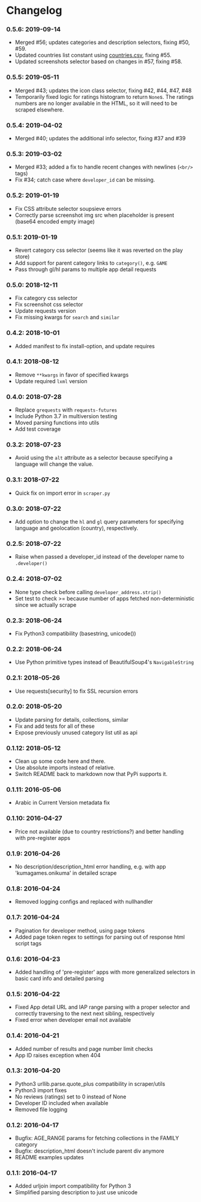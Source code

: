 # Changelog

### 0.5.6: 2019-09-14

* Merged #56; updates categories and description selectors, fixing #50, #59.
* Updated countries list constant using [countries.csv](https://developers.google.com/public-data/docs/canonical/countries_csv), fixing #55.
* Updated screenshots selector based on changes in #57, fixing #58.

### 0.5.5: 2019-05-11

* Merged #43; updates the icon class selector, fixing #42, #44, #47, #48
* Temporarily fixed logic for ratings histogram to return `None`s. The ratings numbers are no longer available in the HTML, so it will need to be scraped elsewhere.

### 0.5.4: 2019-04-02

* Merged #40; updates the additional info selector, fixing #37 and #39

### 0.5.3: 2019-03-02

* Merged #33; added a fix to handle recent changes with newlines (`<br/>` tags)
* Fix #34; catch case where `developer_id` can be missing.

### 0.5.2: 2019-01-19

* Fix CSS attribute selector soupsieve errors
* Correctly parse screenshot img src when placeholder is present (base64 encoded empty image)

### 0.5.1: 2019-01-19

* Revert category css selector (seems like it was reverted on the play store)
* Add support for parent category links to `category()`, e.g. `GAME`
* Pass through gl/hl params to multiple app detail requests

### 0.5.0: 2018-12-11

* Fix category css selector
* Fix screenshot css selector
* Update requests version
* Fix missing kwargs for `search` and `similar`

### 0.4.2: 2018-10-01

* Added manifest to fix install-option, and update requires

### 0.4.1: 2018-08-12

* Remove `**kwargs` in favor of specified kwargs
* Update required `lxml` version

### 0.4.0: 2018-07-28

* Replace `grequests` with `requests-futures`
* Include Python 3.7 in multiversion testing
* Moved parsing functions into utils
* Add test coverage

### 0.3.2: 2018-07-23

* Avoid using the `alt` attribute as a selector because specifying a language will change the value.

### 0.3.1: 2018-07-22

* Quick fix on import error in `scraper.py`

### 0.3.0: 2018-07-22

* Add option to change the `hl` and `gl` query parameters for specifying language and geolocation (country), respectively.

### 0.2.5: 2018-07-22

* Raise when passed a developer_id instead of the developer name to `.developer()`

### 0.2.4: 2018-07-02

* None type check before calling `developer_address.strip()`
* Set test to check >= because number of apps fetched non-deterministic since we actually scrape

### 0.2.3: 2018-06-24

* Fix Python3 compatibility (basestring, unicode())

### 0.2.2: 2018-06-24

* Use Python primitive types instead of BeautifulSoup4's `NavigableString`

### 0.2.1: 2018-05-26

* Use requests[security] to fix SSL recursion errors

### 0.2.0: 2018-05-20

* Update parsing for details, collections, similar
* Fix and add tests for all of these
* Expose previously unused category list util as api

### 0.1.12: 2018-05-12

* Clean up some code here and there.
* Use absolute imports instead of relative.
* Switch README back to markdown now that PyPi supports it.

### 0.1.11: 2016-05-06

* Arabic in Current Version metadata fix

### 0.1.10: 2016-04-27

* Price not available (due to country restrictions?) and better handling with pre-register apps

### 0.1.9: 2016-04-26

* No description/description_html error handling, e.g. with app 'kumagames.onikuma' in detailed scrape

### 0.1.8: 2016-04-24

* Removed logging configs and replaced with nullhandler

### 0.1.7: 2016-04-24

* Pagination for developer method, using page tokens
* Added page token regex to settings for parsing out of response html script tags

### 0.1.6: 2016-04-23

* Added handling of 'pre-register' apps with more generalized selectors in basic card info and detailed parsing

### 0.1.5: 2016-04-22

* Fixed App detail URL and IAP range parsing with a proper selector and correctly traversing to the next next sibling, respectively
* Fixed error when developer email not available

### 0.1.4: 2016-04-21

* Added number of results and page number limit checks
* App ID raises exception when 404

### 0.1.3: 2016-04-20

* Python3 urllib.parse.quote_plus compatibility in scraper/utils
* Python3 import fixes
* No reviews (ratings) set to 0 instead of None
* Developer ID included when available
* Removed file logging

### 0.1.2: 2016-04-17

* Bugfix: AGE_RANGE params for fetching collections in the FAMILY category
* Bugfix: description_html doesn't include parent div  anymore
* README examples updates

### 0.1.1: 2016-04-17

* Added urljoin import compatibility for Python 3
* Simplified parsing description to just use unicode
